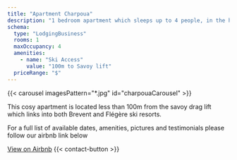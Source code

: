 ```yaml
---
title: "Apartment Charpoua"
description: "1 bedroom apartment which sleeps up to 4 people, in the heart of Chamonix"
schema:
  type: "LodgingBusiness"
  rooms: 1
  maxOccupancy: 4
  amenities:
    - name: "Ski Access"
      value: "100m to Savoy lift"
  priceRange: "$"
---
```




{{< carousel imagesPattern="*.jpg" id="charpouaCarousel" >}}

<div class="row justify-content-center text-center">
    <div class="col-lg-12">
        <p class="lead my-4">
            This cosy apartment is located less than 100m from the savoy drag lift which links into both Brevent and Flégère ski resorts. 
        </p>
        <p class="fs-5 mb-4">
            For a full list of available dates, amenities, pictures and testimonials please follow our airbnb link below
        </p>
        <div class="d-grid gap-2 d-sm-flex justify-content-sm-center">
            <a href="https://www.airbnb.co.uk/rooms/2618645?guests=1&adults=1&s=67&unique_share_id=e3b1a17e-f4ef-437c-8078-412f2047da8e" class="btn btn-primary btn-lg px-4 gap-3"
            target="_blank"
            rel="noopener noreferrer">View on Airbnb</a>
            {{< contact-button >}} 
        </div>
    </div>
</div>
